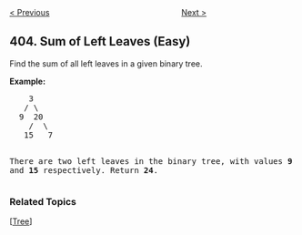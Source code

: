 <!--|This file generated by command(leetcode description); DO NOT EDIT.    |-->
<!--+----------------------------------------------------------------------+-->
<!--|@author    openset <openset.wang@gmail.com>                           |-->
<!--|@link      https://github.com/openset                                 |-->
<!--|@home      https://github.com/openset/leetcode                        |-->
<!--+----------------------------------------------------------------------+-->

[< Previous](https://github.com/openset/leetcode/tree/master/problems/frog-jump "Frog Jump")
　　　　　　　　　　　　　　　　
[Next >](https://github.com/openset/leetcode/tree/master/problems/convert-a-number-to-hexadecimal "Convert a Number to Hexadecimal")

## 404. Sum of Left Leaves (Easy)

<p>Find the sum of all left leaves in a given binary tree.</p>

<p><b>Example:</b>
<pre>
    3
   / \
  9  20
    /  \
   15   7

There are two left leaves in the binary tree, with values <b>9</b> and <b>15</b> respectively. Return <b>24</b>.
</pre>
</p>

### Related Topics
  [[Tree](https://github.com/openset/leetcode/tree/master/tag/tree/README.md)]
